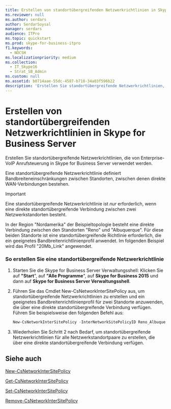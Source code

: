 ```yaml
---
title: Erstellen von standortübergreifenden Netzwerkrichtlinien in Skype for Business Server
ms.reviewer: null
ms.author: serdars
author: SerdarSoysal
manager: serdars
audience: ITPro
ms.topic: quickstart
ms.prod: skype-for-business-itpro
f1.keywords:
  - NOCSH
ms.localizationpriority: medium
ms.collection:
  - IT_Skype16
  - Strat_SB_Admin
ms.custom: null
ms.assetid: b0714aae-55dc-4587-b718-34a03f596b22
description: 'Erstellen Sie standortübergreifende Netzwerkrichtlinien, die von Enterprise-VoIP Anrufsteuerung in Skype for Business Server verwendet werden.'
---
```


# <a name="create-network-intersite-policies-in-skype-for-business-server"></a>Erstellen von standortübergreifenden Netzwerkrichtlinien in Skype for Business Server
 
Erstellen Sie standortübergreifende Netzwerkrichtlinien, die von Enterprise-VoIP Anrufsteuerung in Skype for Business Server verwendet werden. 
  
Eine standortübergreifende Netzwerkrichtlinie definiert Bandbreiteneinschränkungen zwischen Standorten, zwischen denen direkte WAN-Verbindungen bestehen.
  
> [!IMPORTANT]
> Eine standortübergreifende Netzwerkrichtlinie ist  *nur*  erforderlich, wenn eine direkte standortübergreifende Verbindung zwischen zwei Netzwerkstandorten besteht.
  
In der Region "Nordamerika" der Beispieltopologie besteht eine direkte Verbindung zwischen den Standorten "Reno" und "Albuquerque". Für diese beiden Standorte ist eine standortübergreifende Richtlinie erforderlich, die ein geeignetes Bandbreitenrichtlinienprofil anwendet. Im folgenden Beispiel wird das Profil "20Mb_Link" angewendet.
  
### <a name="to-create-a-network-inter-site-policy"></a>So erstellen Sie eine standortübergreifende Netzwerkrichtlinie

1. Starten Sie die Skype for Business Server Verwaltungsshell: Klicken Sie auf **"Start**", auf **"Alle Programme**", auf **Skype for Business 2015** und dann auf **Skype for Business Server Verwaltungsshell**.
    
2. Führen Sie das Cmdlet New-CsNetworkInterSitePolicy aus, um standortübergreifende Netzwerkrichtlinien zu erstellen und ein geeignetes Bandbreitenrichtlinienprofil für zwei Standorte anzuwenden, die über eine direkte standortübergreifende Verbindung verfügen. Führen Sie beispielsweise den folgenden Befehl aus:
    
   ```powershell
   New-CsNetworkInterSitePolicy -InterNetworkSitePolicyID Reno_Albuquerque -NetworkSiteID1 Reno -NetworkSiteID2 Albuquerque -BWPolicyProfileID 20Mb_Link
   ```

3. Wiederholen Sie Schritt 2 nach Bedarf, um standortübergreifende Netzwerkrichtlinien für alle Netzwerkstandortpaare zu erstellen, die über eine direkte standortübergreifende Verbindung verfügen.
    
## <a name="see-also"></a>Siehe auch

[New-CsNetworkInterSitePolicy](/powershell/module/skype/new-csnetworkintersitepolicy?view=skype-ps)
  
[Get-CsNetworkInterSitePolicy](/powershell/module/skype/get-csnetworkintersitepolicy?view=skype-ps)
  
[Set-CsNetworkInterSitePolicy](/powershell/module/skype/set-csnetworkintersitepolicy?view=skype-ps)
  
[Remove-CsNetworkInterSitePolicy](/powershell/module/skype/remove-csnetworkintersitepolicy?view=skype-ps)